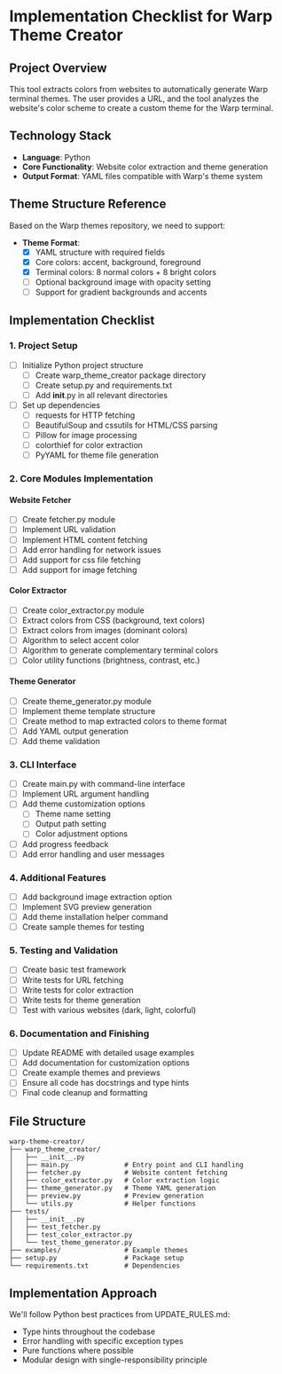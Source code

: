 # Implementation Checklist for Warp Theme Creator

## Project Overview
This tool extracts colors from websites to automatically generate Warp terminal themes. The user provides a URL, and the tool analyzes the website's color scheme to create a custom theme for the Warp terminal.

## Technology Stack
- **Language**: Python
- **Core Functionality**: Website color extraction and theme generation
- **Output Format**: YAML files compatible with Warp's theme system

## Theme Structure Reference
Based on the Warp themes repository, we need to support:

- **Theme Format**:
  - [x] YAML structure with required fields
  - [x] Core colors: accent, background, foreground
  - [x] Terminal colors: 8 normal colors + 8 bright colors
  - [ ] Optional background image with opacity setting
  - [ ] Support for gradient backgrounds and accents

## Implementation Checklist

### 1. Project Setup
- [ ] Initialize Python project structure
  - [ ] Create warp_theme_creator package directory 
  - [ ] Create setup.py and requirements.txt
  - [ ] Add __init__.py in all relevant directories
- [ ] Set up dependencies
  - [ ] requests for HTTP fetching
  - [ ] BeautifulSoup and cssutils for HTML/CSS parsing
  - [ ] Pillow for image processing
  - [ ] colorthief for color extraction
  - [ ] PyYAML for theme file generation

### 2. Core Modules Implementation

#### Website Fetcher
- [ ] Create fetcher.py module
- [ ] Implement URL validation
- [ ] Implement HTML content fetching
- [ ] Add error handling for network issues
- [ ] Add support for css file fetching
- [ ] Add support for image fetching

#### Color Extractor
- [ ] Create color_extractor.py module
- [ ] Extract colors from CSS (background, text colors)
- [ ] Extract colors from images (dominant colors)
- [ ] Algorithm to select accent color
- [ ] Algorithm to generate complementary terminal colors
- [ ] Color utility functions (brightness, contrast, etc.)

#### Theme Generator
- [ ] Create theme_generator.py module
- [ ] Implement theme template structure
- [ ] Create method to map extracted colors to theme format
- [ ] Add YAML output generation
- [ ] Add theme validation

### 3. CLI Interface
- [ ] Create main.py with command-line interface
- [ ] Implement URL argument handling
- [ ] Add theme customization options
  - [ ] Theme name setting
  - [ ] Output path setting
  - [ ] Color adjustment options
- [ ] Add progress feedback
- [ ] Add error handling and user messages

### 4. Additional Features
- [ ] Add background image extraction option
- [ ] Implement SVG preview generation
- [ ] Add theme installation helper command
- [ ] Create sample themes for testing

### 5. Testing and Validation
- [ ] Create basic test framework
- [ ] Write tests for URL fetching
- [ ] Write tests for color extraction
- [ ] Write tests for theme generation
- [ ] Test with various websites (dark, light, colorful)

### 6. Documentation and Finishing
- [ ] Update README with detailed usage examples
- [ ] Add documentation for customization options
- [ ] Create example themes and previews
- [ ] Ensure all code has docstrings and type hints
- [ ] Final code cleanup and formatting

## File Structure

```
warp-theme-creator/
├── warp_theme_creator/
│   ├── __init__.py
│   ├── main.py              # Entry point and CLI handling
│   ├── fetcher.py           # Website content fetching
│   ├── color_extractor.py   # Color extraction logic
│   ├── theme_generator.py   # Theme YAML generation
│   ├── preview.py           # Preview generation
│   └── utils.py             # Helper functions
├── tests/
│   ├── __init__.py 
│   ├── test_fetcher.py
│   ├── test_color_extractor.py
│   └── test_theme_generator.py
├── examples/                # Example themes
├── setup.py                 # Package setup
└── requirements.txt         # Dependencies
```

## Implementation Approach
We'll follow Python best practices from UPDATE_RULES.md:
- Type hints throughout the codebase
- Error handling with specific exception types
- Pure functions where possible
- Modular design with single-responsibility principle